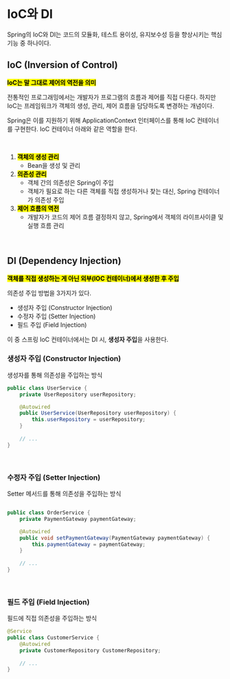 # IoC와 DI

Spring의 IoC와 DI는 코드의 모듈화, 테스트 용이성, 유지보수성 등을 향상시키는 핵심 기능 중 하나이다.


## IoC (Inversion of Control)
<mark>**IoC는 말 그대로 제어의 역전을 의미**</mark>  

전통적인 프로그래밍에서는 개발자가 프로그램의 흐름과 제어를 직접 다룬다. 
하지만 IoC는 프레임워크가 객체의 생성, 관리, 제어 흐름을 담당하도록 변경하는 개념이다.  

Spring은 이를 지원하기 위해 ApplicationContext 인터페이스를 통해 IoC 컨테이너를 구현한다. IoC 컨테이너 아래와 같은 역할을 한다. 

</br>

1. <mark>**객체의 생성 관리**</mark>
   - Bean을 생성 및 관리
3. <mark>**의존성 관리**</mark>
    - 객체 간의 의존성은 Spring이 주입
    - 객체가 필요로 하는 다른 객체를 직접 생성하거나 찾는 대신, Spring 컨테이너가 의존성 주입
5. <mark>**제어 흐름의 역전**</mark>
    - 개발자가 코드의 제어 흐름 결정하지 않고, Spring에서 객체의 라이프사이클 및 실행 흐름 관리

</br>

## DI (Dependency Injection)

<mark>**객체를 직접 생성하는 게 아닌 외부(IOC 컨테이너)에서 생성한 후 주입**</mark>  

의존성 주입 방법을 3가지가 있다.

- 생성자 주입 (Constructor Injection)
- 수정자 주입 (Setter Injection)
- 필드 주입 (Field Injection)

이 중 스프링 IoC 컨테이너에서는 DI 시, **생성자 주입**을 사용한다.  


### 생성자 주입 (Constructor Injection)
생성자를 통해 의존성을 주입하는 방식

```java
public class UserService {
    private UserRepository userRepository;

    @Autowired
    public UserService(UserRepository userRepository) {
        this.userRepository = userRepository;
    }
    
    // ...
}
```

</br>


### 수정자 주입 (Setter Injection)

Setter 메서드를 통해 의존성을 주입하는 방식

```java

public class OrderService {
    private PaymentGateway paymentGateway;

    @Autowired
    public void setPaymentGateway(PaymentGateway paymentGateway) {
        this.paymentGateway = paymentGateway;
    }
    
    // ...
}

```

</br>

### 필드 주입 (Field Injection)
필드에 직접 의존성을 주입하는 방식

```java
@Service
public class CustomerService {
    @Autowired
    private CustomerRepository CustomerRepository;
    
    // ...
}

```


</br>
